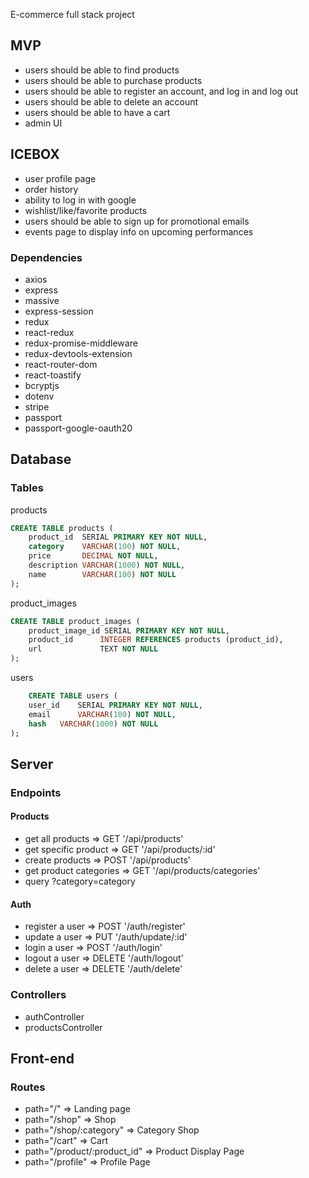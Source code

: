 E-commerce full stack project

## MVP

- users should be able to find products
- users should be able to purchase products
- users should be able to register an account, and log in and log out
- users should be able to delete an account
- users should be able to have a cart
- admin UI

## ICEBOX

- user profile page
- order history
- ability to log in with google
- wishlist/like/favorite products
- users should be able to sign up for promotional emails
- events page to display info on upcoming performances

### Dependencies

- axios
- express
- massive
- express-session
- redux
- react-redux
- redux-promise-middleware
- redux-devtools-extension
- react-router-dom
- react-toastify
- bcryptjs
- dotenv
- stripe
- passport
- passport-google-oauth20

## Database

### Tables

products

```SQL
CREATE TABLE products (
	product_id  SERIAL PRIMARY KEY NOT NULL,
	category    VARCHAR(100) NOT NULL,
	price       DECIMAL NOT NULL,
	description VARCHAR(1000) NOT NULL,
	name        VARCHAR(100) NOT NULL
);
```

product_images

```SQL
CREATE TABLE product_images (
	product_image_id SERIAL PRIMARY KEY NOT NULL,
	product_id      INTEGER REFERENCES products (product_id),
	url             TEXT NOT NULL
);

```

users

```SQL
	CREATE TABLE users (
	user_id    SERIAL PRIMARY KEY NOT NULL,
	email      VARCHAR(100) NOT NULL,
	hash   VARCHAR(1000) NOT NULL
);

```

## Server

### Endpoints

#### Products

- get all products => GET '/api/products'
- get specific product => GET '/api/products/:id'
- create products => POST '/api/products'
- get product categories => GET '/api/products/categories'
- query ?category=category

#### Auth

- register a user => POST '/auth/register'
- update a user => PUT '/auth/update/:id'
- login a user => POST '/auth/login'
- logout a user => DELETE '/auth/logout'
- delete a user => DELETE '/auth/delete'

### Controllers

- authController
- productsController

## Front-end

### Routes

- path="/" => Landing page
- path="/shop" => Shop
- path="/shop/:category" => Category Shop
- path="/cart" => Cart
- path="/product/:product_id" => Product Display Page
- path="/profile" => Profile Page
